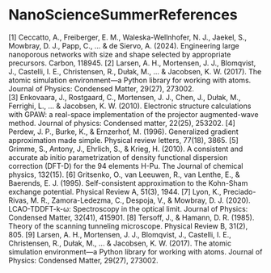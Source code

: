 # NanoScienceSummerReferences

[1] Ceccatto, A., Freiberger, E. M., Waleska-Wellnhofer, N. J., Jaekel, S., Mowbray, D. J., Papp, C., ... & de Siervo, A. (2024). Engineering large nanoporous networks with size and shape selected by appropriate precursors. Carbon, 118945.
[2] Larsen, A. H., Mortensen, J. J., Blomqvist, J., Castelli, I. E., Christensen, R., Dułak, M., ... & Jacobsen, K. W. (2017). The atomic simulation environment—a Python library for working with atoms. Journal of Physics: Condensed Matter, 29(27), 273002.\
[3] Enkovaara, J., Rostgaard, C., Mortensen, J. J., Chen, J., Dułak, M., Ferrighi, L., ... & Jacobsen, K. W. (2010). Electronic structure calculations with GPAW: a real-space implementation of the projector augmented-wave method. Journal of physics: Condensed matter, 22(25), 253202.
[4] Perdew, J. P., Burke, K., & Ernzerhof, M. (1996). Generalized gradient approximation made simple. Physical review letters, 77(18), 3865.
[5] Grimme, S., Antony, J., Ehrlich, S., & Krieg, H. (2010). A consistent and accurate ab initio parametrization of density functional dispersion correction (DFT-D) for the 94 elements H-Pu. The Journal of chemical physics, 132(15).
[6] Gritsenko, O., van Leeuwen, R., van Lenthe, E., & Baerends, E. J. (1995). Self-consistent approximation to the Kohn-Sham exchange potential. Physical Review A, 51(3), 1944.
[7] Lyon, K., Preciado-Rivas, M. R., Zamora-Ledezma, C., Despoja, V., & Mowbray, D. J. (2020). LCAO-TDDFT-k-ω: Spectroscopy in the optical limit. Journal of Physics: Condensed Matter, 32(41), 415901.
[8] Tersoff, J., & Hamann, D. R. (1985). Theory of the scanning tunneling microscope. Physical Review B, 31(2), 805.
[9] Larsen, A. H., Mortensen, J. J., Blomqvist, J., Castelli, I. E., Christensen, R., Dułak, M., ... & Jacobsen, K. W. (2017). The atomic simulation environment—a Python library for working with atoms. Journal of Physics: Condensed Matter, 29(27), 273002.

